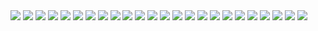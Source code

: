 
<img src="src/main/webapp/resources/images/개요.png">

<img src="src/main/webapp/resources/images/목차1.png">

<img src="src/main/webapp/resources/images/목차2.png">

<img src="src/main/webapp/resources/images/md1.png">

<img src="src/main/webapp/resources/images/md2.png">
<img src="src/main/webapp/resources/images/md3.png">
<img src="src/main/webapp/resources/images/md4.png">
<img src="src/main/webapp/resources/images/md5.png">
<img src="src/main/webapp/resources/images/md6.png">
<img src="src/main/webapp/resources/images/md7.png">
<img src="src/main/webapp/resources/images/md8.png">
<img src="src/main/webapp/resources/images/md9.png">
<img src="src/main/webapp/resources/images/md10.png">
<img src="src/main/webapp/resources/images/md11.png">
<img src="src/main/webapp/resources/images/md12.png">
<img src="src/main/webapp/resources/images/md13.png">
<img src="src/main/webapp/resources/images/md14.png">
<img src="src/main/webapp/resources/images/md15.png">
<img src="src/main/webapp/resources/images/md16.png">
<img src="src/main/webapp/resources/images/md17.png">
<img src="src/main/webapp/resources/images/md18.png">
<img src="src/main/webapp/resources/images/md19.png">
<img src="src/main/webapp/resources/images/md20.png">
<img src="src/main/webapp/resources/images/md21.png">